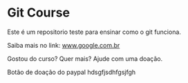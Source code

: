 # Git Course

Este é um repositorio teste para ensinar como o git funciona.

Saiba mais no link: www.google.com.br


Gostou do curso? Quer mais? Ajude com uma doação.


Botão de doação do paypal
hdsgfjsdhfgsjfgh
